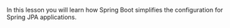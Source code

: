 In this lesson you will learn how Spring Boot simplifies the configuration for Spring JPA applications.
